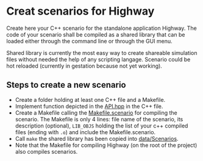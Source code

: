 # Creat scenarios for Highway

Create here your C++ scenario for the standalone application Highway. The code of your scenario shall be compiled as a shared library that can be loaded either through the command line or through the GUI menu.

Shared library is currently the most easy way to create shareable simulation files without needed the help of any scripting langage. Scenario could be hot reloaded (currently in gestation because not yet working).

## Steps to create a new scenario

- Create a folder holding at least one C++ file and a Makefile.
- Implement function depicted in the [API.hpp](API.hpp) in the C++ file.
- Create a Makefile calling the [Makefile.scenario](Makefile.scenario) for compiling the scenario. The Makefile is only 4 lines: file name of the scenario, its description (optional), `LIB_OBJS` holding the list of your c++ compiled files (ending with `.o`) and include the Makefile.scenario.
- Call `make` the shared library has been copied into [data/Scenarios](../data/Scenarios).
- Note that the Makefile for compiling Highway (on the root of the project) also compiles scenarios.
